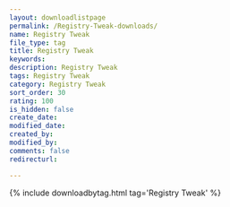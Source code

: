 ```yaml
---
layout: downloadlistpage
permalink: /Registry-Tweak-downloads/
name: Registry Tweak
file_type: tag
title: Registry Tweak
keywords:
description: Registry Tweak
tags: Registry Tweak
category: Registry Tweak
sort_order: 30
rating: 100
is_hidden: false
create_date:
modified_date:
created_by:
modified_by:
comments: false
redirecturl:

---
```

 {% include downloadbytag.html tag='Registry Tweak' %}
